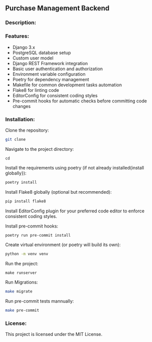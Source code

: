 ## Purchase Management Backend

### Description:


### Features:
- Django 3.x
- PostgreSQL database setup
- Custom user model
- Django REST Framework integration
- Basic user authentication and authorization
- Environment variable configuration
- Poetry for dependency management
- Makefile for common development tasks automation
- Flake8 for linting code
- EditorConfig for consistent coding styles
- Pre-commit hooks for automatic checks before committing code changes

### Installation:
Clone the repository:
```bash
git clone 
```

Navigate to the project directory:
```
cd 
```
Install the requirements using poetry (if not already installed{install globally}):
```bash
poetry install
```
Install Flake8 globally (optional but recommended):
```bash
pip install flake8
```
Install EditorConfig plugin for your preferred code editor to enforce consistent coding styles.

Install pre-commit hooks:
```bash
poetry run pre-commit install
```
Create virtual environment (or poetry will build its own):
```bash
python -m venv venv
```
Run the project:
```
make runserver
```
Run Migrations:
```bash
make migrate
```

Run pre-commit tests mannually:
```bash
make pre-commit
```





### License:
This project is licensed under the MIT License.